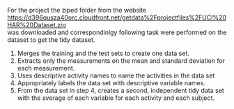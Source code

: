 For the project the ziped folder from the website https://d396qusza40orc.cloudfront.net/getdata%2Fprojectfiles%2FUCI%20HAR%20Dataset.zip  
was downloaded and correspondinlgy following task were performed on the dataset to get the tidy dataset.

 1. Merges the training and the test sets to create one data set.
 2. Extracts only the measurements on the mean and standard deviation for each measurement. 
 3. Uses descriptive activity names to name the activities in the data set
 4. Appropriately labels the data set with descriptive variable names. 
 5. From the data set in step 4, creates a second, independent tidy data set with the average of each variable for each activity and each subject.


